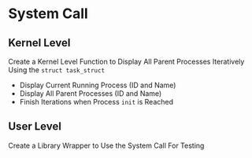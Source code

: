 # System Call
## Kernel Level
Create a Kernel Level Function to Display All Parent Processes Iteratively Using the ```struct task_struct``` 
* Display Current Running Process (ID and Name)
* Display All Parent Processes (ID and Name)
* Finish Iterations when Process ```init``` is Reached

## User Level
Create a Library Wrapper to Use the System Call For Testing
